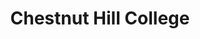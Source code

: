 ---
facebook: http://facebook.com/chestnuthillcollege
instagram: https://instagram.com/chestnuthillcollege
logohandle: chcedu
sort: chc
title: Chestnut Hill College
twitter: https://x.com/chestnuthill
website: https://www.chc.edu/
youtube: https://youtube.com/user/75acresofawesome
---